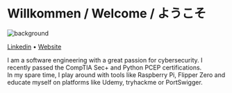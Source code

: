 # Willkommen / Welcome / ようこそ

![background](https://github.com/klaus-moser/klaus-moser/assets/60796711/70397772-1256-4ced-8b28-9fbc7e4b57f2)

[Linkedin](https://www.linkedin.com/in/klaus-moser-089/) • [Website](https://pan-galactic-gargle-blaster.de/)

I am a software engineering with a great passion for cybersecurity.
I recently passed the CompTIA Sec+ and Python PCEP certifications.\
In my spare time, I play around with tools like Raspberry Pi, Flipper Zero and educate myself on platforms like Udemy, tryhackme or PortSwigger.
